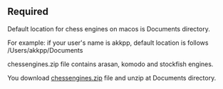 ## Required

Default location for chess engines on macos is Documents directory.

For example: if your user's name is akkpp, default location is follows /Users/akkpp/Documents

chessengines.zip file contains arasan, komodo and stockfish engines.

You download [chessengines.zip](https://github.com/AKKPP/1.4.6-ChessCoin032-with-chess-engines/raw/main/chessengines/mac/chessengines.zip?download=) file and unzip at Documents directory.




